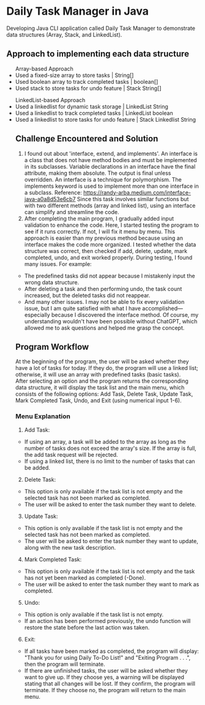 # Daily Task Manager in Java
Developing Java CLI application called Daily Task Manager to demonstrate data structures (Array, Stack, and LinkedList).

## Approach to implementing each data structure
<ul> Array-based Approach
<li> Used a fixed-size array to store tasks | String[]</li>
<li> Used boolean array to track completed tasks | boolean[]</li>
<li> Used stack to store tasks for undo feature | Stack String[] </li>
</ul>

<ul>LinkedList-based Approach
<li> Used a linkedlist for dynamic task storage | LinkedList String </li>
<li> Used a linkedlist to track completed tasks | LinkedList boolean </li>
<li> Used a linkedlist to store tasks for undo feature | Stack Linkedlist String</li>


## Challenge Encountered and Solution
1. I found out about 'interface, extend, and implements'. An interface is a class that does not have method bodies and must be implemented in its subclasses. Variable declarations in an interface have the final attribute, making them absolute. The output is final unless overridden.
An interface is a technique for polymorphism.
The implements keyword is used to implement more than one interface in a subclass.
Reference: https://randy-arba.medium.com/interface-java-a0a8d53e6cb7
Since this task involves similar functions but with two different methods (array and linked list), using an interface can simplify and streamline the code.
2. After completing the main program, I gradually added input validation to enhance the code. Here, I started testing the program to see if it runs correctly. If not, I will fix it menu by menu. This approach is easier than my previous method because using an interface makes the code more organized. I tested whether the data structure was correct, then checked if add, delete, update, mark completed, undo, and exit worked properly. During testing, I found many issues. For example:
- The predefined tasks did not appear because I mistakenly input the wrong data structure.
- After deleting a task and then performing undo, the task count increased, but the deleted tasks did not reappear.
- And many other issues.
I may not be able to fix every validation issue, but I am quite satisfied with what I have accomplished—especially because I discovered the interface method. Of course, my understanding wouldn't have been possible without ChatGPT, which allowed me to ask questions and helped me grasp the concept.

## Program Workflow

At the beginning of the program, the user will be asked whether they have a lot of tasks for today. If they do, the program will use a linked list; otherwise, it will use an array with predefined tasks (basic tasks). <br>
After selecting an option and the program returns the corresponding data structure, it will display the task list and the main menu, which consists of the following options: Add Task, Delete Task, Update Task, Mark Completed Task, Undo, and Exit (using numerical input 1-6). <br>
### Menu Explanation
1. Add Task:
- If using an array, a task will be added to the array as long as the number of tasks does not exceed the array's size. If the array is full, the add task request will be rejected.
- If using a linked list, there is no limit to the number of tasks that can be added.
2. Delete Task:
- This option is only available if the task list is not empty and the selected task has not been marked as completed.
- The user will be asked to enter the task number they want to delete.
3. Update Task:
- This option is only available if the task list is not empty and the selected task has not been marked as completed.
- The user will be asked to enter the task number they want to update, along with the new task description.
4. Mark Completed Task:
- This option is only available if the task list is not empty and the task has not yet been marked as completed (-Done).
- The user will be asked to enter the task number they want to mark as completed.
5. Undo:
- This option is only available if the task list is not empty.
- If an action has been performed previously, the undo function will restore the state before the last action was taken.
6. Exit:
- If all tasks have been marked as completed, the program will display:
"Thank you for using Daily To-Do List!" and "Exiting Program . . .", then the program will terminate.
- If there are unfinished tasks, the user will be asked whether they want to give up.
If they choose yes, a warning will be displayed stating that all changes will be lost. If they confirm, the program will terminate.
If they choose no, the program will return to the main menu.
